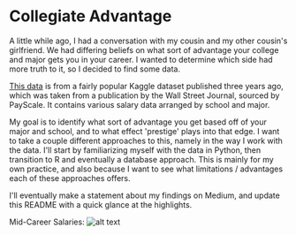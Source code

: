 # Collegiate Advantage
A little while ago, I had a conversation with my cousin and my other cousin's
girlfriend. We had differing beliefs on what sort of advantage your college
and major gets you in your career. I wanted to determine which side had more
truth to it, so I decided to find some data. 

[This data](https://www.kaggle.com/wsj/college-salaries?select=degrees-that-pay-back.csv)
is from a fairly popular Kaggle dataset published three years ago, which was 
taken from a publication by the Wall Street Journal, sourced by PayScale.
It contains various salary data arranged by school and major. 

My goal is to identify what sort of advantage you get based off of your major 
and school, and to what effect 'prestige' plays into that edge. I want to take
a couple different approaches to this, namely in the way I work with the data. 
I'll start by familiarizing myself with the data in Python, then transition to 
R and eventually a database approach. This is mainly for my own practice, and
also because I want to see what limitations / advantages each of these
approaches offers. 

I'll eventually make a statement about my findings on Medium, and update this
README with a quick glance at the highlights.

Mid-Career Salaries:
![alt text](https://github.com/DylanPJackson/collegiate_advantage/imgs/all_types.png)
